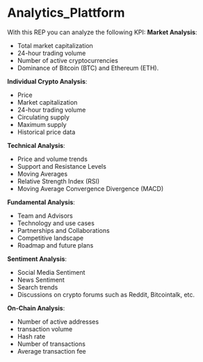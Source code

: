 # Analytics_Plattform

With this REP you can analyze the following KPI: 
**Market Analysis**:

- Total market capitalization
- 24-hour trading volume
- Number of active cryptocurrencies
- Dominance of Bitcoin (BTC) and Ethereum (ETH).

**Individual Crypto Analysis**:

- Price
- Market capitalization
- 24-hour trading volume
- Circulating supply
- Maximum supply
- Historical price data

**Technical Analysis**:

- Price and volume trends
- Support and Resistance Levels
- Moving Averages
- Relative Strength Index (RSI)
- Moving Average Convergence Divergence (MACD)

**Fundamental Analysis**:

- Team and Advisors
- Technology and use cases
- Partnerships and Collaborations
- Competitive landscape
- Roadmap and future plans

**Sentiment Analysis**:

- Social Media Sentiment
- News Sentiment
- Search trends
- Discussions on crypto forums such as Reddit, Bitcointalk, etc.

**On-Chain Analysis**:

- Number of active addresses
- transaction volume
- Hash rate
- Number of transactions
- Average transaction fee
